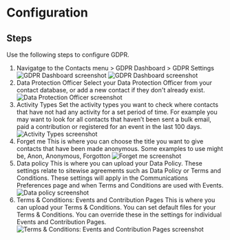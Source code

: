 # Configuration

## Steps

Use the following steps to configure GDPR.

1. Navigatge to the Contacts menu > GDPR Dashboard > GDPR Settings
![GDPR Dashboard screenshot](images/contactmenu.png)
![GDPR Dashboard screenshot](images/gdpr-dashboard.png)
2. Data Protection Officer
Select your Data Protection Officer from your contact database, or add a new contact if they don't already exist.
![Data Protection Officer screenshot](images/data-protection-officer.png)
3. Activity Types
Set the activity types you want to check where contacts that have not had any activity for a set period of time. For example you may want to look for all contacts that haven’t been sent a bulk email, paid a contribution or registered for an event in the last 100 days.
![Activity Types screenshot](images/activity-types.png)
4. Forget me
This is where you can choose the title you want to give contacts that have been made anonymous. Some examples to use might be, Anon, Anonymous, Forgotton
![Forget me screenshot](images/forget-me.png)
5. Data policy
This is where you can upload your Data Policy. These settings relate to sitewise agreements such as Data Policy or Terms and Conditions. These settings will apply in the Communications Preferences page and when Terms and Conditions are used with Events.
![Data policy screenshot](images/data-policy.png)
6. Terms & Conditions: Events and Contribution Pages
This is where you can upload your Terms & Conditions. You can set default files for your Terms & Conditions. You can override these in the settings for individual Events and Contribution Pages.
![Terms & Conditions: Events and Contribution Pages screenshot](images/tc.png)



